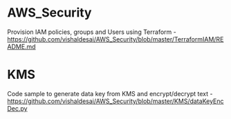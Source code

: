 # AWS_Security

Provision IAM policies, groups and Users using Terraform - https://github.com/vishaldesai/AWS_Security/blob/master/TerraformIAM/README.md

# KMS
Code sample to generate data key from KMS and encrypt/decrypt text -
https://github.com/vishaldesai/AWS_Security/blob/master/KMS/dataKeyEncDec.py
